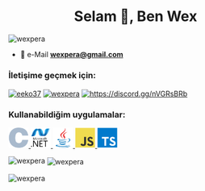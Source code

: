 <h1 align="center">Selam 👋, Ben Wex</h1>
<p align="left"> <img src="https://komarev.com/ghpvc/?username=wexpera&label=Profile%20views&color=0e75b6&style=flat" alt="wexpera" /> </p>

- 📧 e-Mail **wexpera@gmail.com**

<h3 align="left">İletişime geçmek için:</h3>
<p align="left">
<a href="https://instagram.com/beerkayaktas" target="blank"><img align="center" src="https://cdn.jsdelivr.net/npm/simple-icons@3.0.1/icons/instagram.svg" alt="eeko37" height="30" width="40" /></a>
<a href="https://www.youtube.com/c/wexpera" target="blank"><img align="center" src="https://cdn.jsdelivr.net/npm/simple-icons@3.0.1/icons/youtube.svg" alt="wexpera" height="30" width="40" /></a>
<a href="https://discord.gg/https://discord.gg/nVGRsBRb" target="blank"><img align="center" src="https://cdn.jsdelivr.net/npm/simple-icons@3.0.1/icons/discord.svg" alt="https://discord.gg/nVGRsBRb" height="30" width="40" /></a>
</p>

<h3 align="left">Kullanabildiğim uygulamalar:</h3>
<p align="left"> <a href="https://www.cprogramming.com/" target="_blank"> <img src="https://raw.githubusercontent.com/devicons/devicon/master/icons/c/c-original.svg" alt="c" width="40" height="40"/> </a> <a href="https://dotnet.microsoft.com/" target="_blank"> <img src="https://raw.githubusercontent.com/devicons/devicon/master/icons/dot-net/dot-net-original-wordmark.svg" alt="dotnet" width="40" height="40"/> </a> <a href="https://www.java.com" target="_blank"> <img src="https://raw.githubusercontent.com/devicons/devicon/master/icons/java/java-original.svg" alt="java" width="40" height="40"/> </a> <a href="https://developer.mozilla.org/en-US/docs/Web/JavaScript" target="_blank"> <img src="https://raw.githubusercontent.com/devicons/devicon/master/icons/javascript/javascript-original.svg" alt="javascript" width="40" height="40"/> </a> <a href="https://www.typescriptlang.org/" target="_blank"> <img src="https://raw.githubusercontent.com/devicons/devicon/master/icons/typescript/typescript-original.svg" alt="typescript" width="40" height="40"/> </a> </p>

<p><img align="left" src="https://github-readme-stats.vercel.app/api/top-langs?username=wexpera&show_icons=true&locale=en&layout=compact" alt="wexpera" /></p>

<p>&nbsp;<img align="center" src="https://github-readme-stats.vercel.app/api?username=wexpera&show_icons=true&locale=tr" alt="wexpera" /></p>

<p><img align="center" src="https://github-readme-streak-stats.herokuapp.com/?user=wexpera&" alt="wexpera" /></p>
